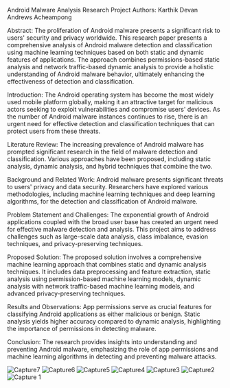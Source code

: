 

Android Malware Analysis Research Project
Authors:
Karthik Devan
Andrews Acheampong


Abstract:
The proliferation of Android malware presents a significant risk to users' security and privacy worldwide. This research paper presents a comprehensive analysis of Android malware detection and classification using machine learning techniques based on both static and dynamic features of applications. The approach combines permissions-based static analysis and network traffic-based dynamic analysis to provide a holistic understanding of Android malware behavior, ultimately enhancing the effectiveness of detection and classification.


Introduction:
The Android operating system has become the most widely used mobile platform globally, making it an attractive target for malicious actors seeking to exploit vulnerabilities and compromise users' devices. As the number of Android malware instances continues to rise, there is an urgent need for effective detection and classification techniques that can protect users from these threats.

Literature Review:
The increasing prevalence of Android malware has prompted significant research in the field of malware detection and classification. Various approaches have been proposed, including static analysis, dynamic analysis, and hybrid techniques that combine the two.

Background and Related Work:
Android malware presents significant threats to users' privacy and data security. Researchers have explored various methodologies, including machine learning techniques and deep learning algorithms, for the detection and classification of Android malware.

Problem Statement and Challenges:
The exponential growth of Android applications coupled with the broad user base has created an urgent need for effective malware detection and analysis. This project aims to address challenges such as large-scale data analysis, class imbalance, evasion techniques, and privacy-preserving techniques.

Proposed Solution:
The proposed solution involves a comprehensive machine learning approach that combines static and dynamic analysis techniques. It includes data preprocessing and feature extraction, static analysis using permission-based machine learning models, dynamic analysis with network traffic-based machine learning models, and advanced privacy-preserving techniques.

Results and Observations:
App permissions serve as crucial features for classifying Android applications as either malicious or benign. Static analysis yields higher accuracy compared to dynamic analysis, highlighting the importance of permissions in detecting malware.

Conclusion:
The research provides insights into understanding and preventing Android malware, emphasizing the role of app permissions and machine learning algorithms in detecting and preventing malware attacks.




![Capture7](https://github.com/Rustyryan-11/Projects/assets/44802832/b288e4cc-985e-4078-af44-c9a7873f14ff)
![Capture6](https://github.com/Rustyryan-11/Projects/assets/44802832/717d4ff2-2c28-4a51-96bf-6f760c55a7bf)
![Capture5](https://github.com/Rustyryan-11/Projects/assets/44802832/b046d4de-7f21-4692-84bc-228897e5fb2d)
![Capture4](https://github.com/Rustyryan-11/Projects/assets/44802832/f642368e-2a1d-4332-900f-14e78833d426)
![Capture3](https://github.com/Rustyryan-11/Projects/assets/44802832/04ed31ba-c033-4b1e-829d-2d130cf13313)
![Capture2](https://github.com/Rustyryan-11/Projects/assets/44802832/22db6fdf-4021-47d1-a9d5-6e1ec7e25548)
![Capture 1](https://github.com/Rustyryan-11/Projects/assets/44802832/9926d4e7-f11e-43fb-a32f-bb99f6ee2ec3)
